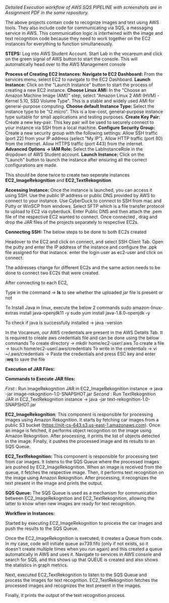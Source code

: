 *Detailed Execution workflow of AWS SQS PIPELINE with screenshots are in Assignment PDF in the same repository.*

The above projects contain code to recognize images and text using AWS tools. They also include code for communicating via SQS, a messaging service in AWS. This communication logic is intertwined with the image and text recognition code because they need to work together on the EC2 instances for everything to function simultaneously.

**STEPS:**
Log into AWS Student Account.
Start Lab in the vocareum and click on the green signal of AWS button to start the console. 
This will automatically head over to the AWS Management console 

**Process of Creating EC2 Instances:** 
**Navigate to EC2 Dashboard:** From the services menu, select EC2 to navigate to the EC2 Dashboard.
**Launch Instance:** Click on the "Launch Instance" button to start the process of creating a new EC2 instance.
**Choose Linux AMI:** In the "Choose an Amazon Machine Image (AMI)" step, select "Amazon Linux 2 AMI (HVM) - Kernel 5.10, SSD Volume Type". This is a stable and widely used AMI for general-purpose computing.
**Choose default Instance Type:** Select the instance type to be "t2.micro". This is a low-cost, general-purpose instance type suitable for small applications and testing purposes.
**Create Key Pair:** Create a new key-pair. This key pair will be used to securely connect to your instance via SSH from a local machine.
**Configure Security Group:** Create a new security group with the following settings:
    Allow SSH traffic (port 22) from your IP address (select "My IP").
    Allow HTTP traffic (port 80) from the internet.
    Allow HTTPS traffic (port 443) from the internet.
**Advanced Options -> IAM Role:** Select the LabInstanceRole in the dropdown of AWS Student account.
**Launch Instance:** Click on the "Launch" button to launch the instance after ensuring all the correct configurations are made.

This should be done twice to create two seperate instances **EC2_ImageRekognition** and **EC2_TextRekognition** 

**Accessing Instance:** Once the instance is launched, you can access it using SSH. Use the public IP address or public DNS provided by AWS to connect to your instance.
    Use CyberDuck to connect to SSH from mac and Putty or WinSCP from windows.
    Select SFTP which is a file transfer protocol to upload to EC2 via cyberduck. 
    Enter Public DNS and then attach the .pem file of the respective EC2 wanted to connect. 
    Once connected , drag and drop the JAR files of the projects separately to respective EC2s.

**Connecting SSH:** The below steps to be done to both EC2s created

Headover to the EC2 and click on connect, and select SSH Client Tab. 
Open the putty and enter the IP address of the instance and configure the .ppk file assigned for that instance.
enter the login user as ec2-user and click on connect.

The addresses change for different EC2s and the same action needs to be done to connect two EC2s that were created.

After connecting to each EC2, 

Type in the command ->  **ls** to see whether the uploaded jar file is present or not 

To Install Java in linux, execute the below 2 commands 
    sudo amazon-linux-extras install java-openjdk11 -y
    sudo yum install java-1.8.0-openjdk -y

To check if java is successfully installed -> java -version

In the Vocareum, our AWS credentials are present in the AWS Details Tab. 
It is required to create aws credentials file and can be done using the below commands 
    To create directory         -> mkdir home/ec2-user/.aws
    To create a file            -> touch home/ec2-user/.aws/credentials 
    To write in the credentials -> vi ~/.aws/credentials -> Paste the credentials and press ESC key and enter **:wq** to save the file


**Execution of JAR Files:**

**Commands to Execute JAR files:**

*First* : Run ImageRekognition JAR in EC2_ImageRekognition instance 
	-> java -jar image-rekognition-1.0-SNAPSHOT.jar 
*Second* : Run TextRekognition JAR in EC2_TextRekognition instance 
	-> java -jar text-rekognition-1.0-SNAPSHOT.jar

**EC2_ImageRekognition**:
This component is responsible for processing images using Amazon Rekognition.
It starts by fetching car images from a public S3 bucket (https://njit-cs-643.s3.us-east-1.amazonaws.com).
Once an image is fetched, it performs object recognition on the image using Amazon Rekognition.
After processing, it prints the list of objects detected in the image.
Finally, it pushes the processed image and its results to an SQS Queue.

**EC2_TextRekognition:**
This component is responsible for processing text from car images.
It listens to the SQS Queue where the processed images are pushed by EC2_ImageRekognition.
When an image is received from the queue, it fetches the respective image.
Then, it performs text recognition on the image using Amazon Rekognition.
After processing, it recognizes the text present in the image and prints the output.

**SQS Queue:** The SQS Queue is used as a mechanism for communication between EC2_ImageRekognition and EC2_TextRekognition, allowing the latter to know when new images are ready for text recognition.

**Workflow in Instances:** 

Started by executing EC2_ImageRekognition to process the car images and push the results to the SQS Queue.

Once the EC2_ImageRekognition is executed, it creates a Queue from code.
In my case, code will initiate queue av739.fifo (only if not exists, so it doesn't create multiple times when you run again) and this created a queue automatically in AWS and uses it. 
Navigate to services in AWS console and search for SQS, and this shows up that QUEUE is created and also shows the statistics in graph metrics. 

Next, executed  EC2_TextRekognition to listen to the SQS Queue and process the images for text recognition.
EC2_TextRekognition fetches the processed images and recognizes the text present in the images.

Finally, it prints the output of the text recognition process.





